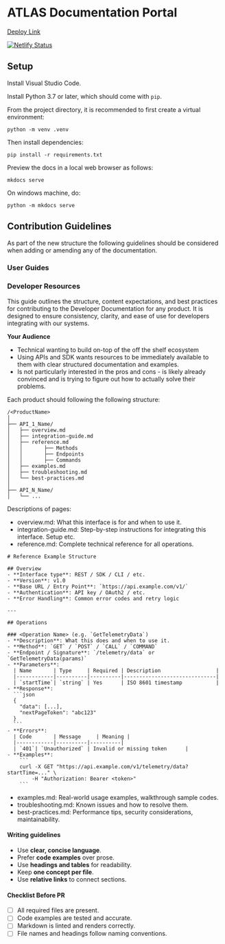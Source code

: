 # ATLAS Documentation Portal

[Deploy Link](https://applied-atlas-docs.netlify.app/)

[![Netlify Status](https://api.netlify.com/api/v1/badges/68ac14f5-0f35-40f1-8fad-7678f979e1c1/deploy-status)](https://app.netlify.com/projects/applied-atlas-docs/deploys)

## Setup

Install Visual Studio Code.

Install Python 3.7 or later, which should come with `pip`.

From the project directory, it is recommended to first create a virtual environment:

    python -m venv .venv

Then install dependencies:

    pip install -r requirements.txt

Preview the docs in a local web browser as follows:

    mkdocs serve

On windows machine, do:

    python -m mkdocs serve

## Contribution Guidelines

As part of the new structure the following guidelines should be considered when adding or amending any of the documentation. 

### User Guides

### Developer Resources

This guide outlines the structure, content expectations, and best practices for contributing to the Developer Documentation for any product. It is designed to ensure consistency, clarity, and ease of use for developers integrating with our systems.

**Your Audience**
- Technical wanting to build on-top of the off the shelf ecosystem
- Using APIs and SDK wants resources to be immediately available to them with clear structured documentation and examples. 
- Is not particularly interested in the pros and cons - is likely already convinced and is trying to figure out how to actually solve their problems. 

Each product should following the following structure:

````
/<ProductName>
│
├── API_1_Name/
│   ├── overview.md
│   ├── integration-guide.md
│   ├── reference.md
│   │       ├── Methods
│   │       ├── Endpoints
│   │       ├── Commands
│   ├── examples.md
│   ├── troubleshooting.md
│   └── best-practices.md
│
├── API_N_Name/
│   └── ...
````

Descriptions of pages:
- overview.md: What this interface is for and when to use it.
- integration-guide.md: Step-by-step instructions for integrating this interface. Setup etc.
- reference.md: Complete technical reference for all operations.

````
# Reference Example Structure

## Overview
- **Interface type**: REST / SDK / CLI / etc.
- **Version**: v1.0
- **Base URL / Entry Point**: `https://api.example.com/v1/`
- **Authentication**: API key / OAuth2 / etc.
- **Error Handling**: Common error codes and retry logic

---

## Operations

### <Operation Name> (e.g. `GetTelemetryData`)
- **Description**: What this does and when to use it.
- **Method**: `GET` / `POST` / `CALL` / `COMMAND`
- **Endpoint / Signature**: `/telemetry/data` or `GetTelemetryData(params)`
- **Parameters**:
  | Name       | Type     | Required | Description                  |
  |------------|----------|----------|------------------------------|
  | `startTime`| `string` | Yes      | ISO 8601 timestamp           |
- **Response**:
  ```json
  {
    "data": [...],
    "nextPageToken": "abc123"
  }
  ```
- **Errors**:
  | Code       | Message     | Meaning | 
  |------------|----------|----------|
  | `401`| `Unauthorized` | Invalid or missing token      |  
- **Examples**:
    ```
    curl -X GET "https://api.example.com/v1/telemetry/data?startTime=..." \
        -H "Authorization: Bearer <token>"
    ```
````

- examples.md: Real-world usage examples, walkthrough sample codes.
- troubleshooting.md: Known issues and how to resolve them.
- best-practices.md: Performance tips, security considerations, maintainability.

#### Writing guidelines

- Use **clear, concise language**.
- Prefer **code examples** over prose.
- Use **headings and tables** for readability.
- Keep **one concept per file**.
- Use **relative links** to connect sections.

#### Checklist Before PR

- [ ] All required files are present.
- [ ] Code examples are tested and accurate.
- [ ] Markdown is linted and renders correctly.
- [ ] File names and headings follow naming conventions.
